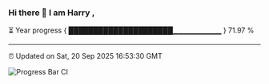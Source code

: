 ### Hi there 👋 I am Harry , 

⏳ Year progress { █████████████████████▁▁▁▁▁▁▁▁▁ } 71.97 %

---

⏰ Updated on Sat, 20 Sep 2025 16:53:30 GMT

![Progress Bar CI](https://github.com/duykhang68/duykhang68/workflows/Progress%20Bar%20CI/badge.svg)
